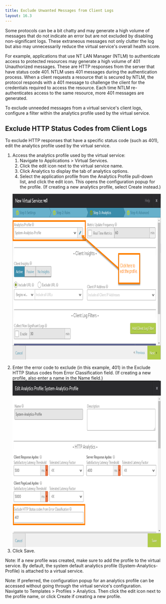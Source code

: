 ```yaml
---
title: Exclude Unwanted Messages from Client Logs
layout: 16.3
---
```

Some protocols can be a bit chatty and may generate a high volume of messages that do not indicate an error but are not excluded by disabling non-significant logs. These extraneous messages not only clutter the log but also may unnecessarily reduce the virtual service's overall health score. 

For example, applications that use NT LAN Manager (NTLM) to authenticate access to protected resources may generate a high volume of 401 Unauthorized messages. These are HTTP responses from the server that have status code 401. NTLM uses 401 messages during the authentication process. When a client requests a resource that is secured by NTLM, the protocol responds with a 401 message to challenge the client for the credentials required to access the resource. Each time NTLM re-authenticates access to the same resource, more 401 messages are generated.

To exclude unneeded messages from a virtual service's client logs, configure a filter within the analytics profile used by the virtual service. 

## Exclude HTTP Status Codes from Client Logs

To exclude HTTP responses that have a specific status code (such as 401), edit the analytics profile used by the virtual service.
<ol> 
 <li>Access the analytics profile used by the virtual service: 
  <ol> 
   <li>Navigate to Applications &gt; Virtual Services.</li> 
   <li>Click the edit icon next to the virtual service name.</li> 
   <li>Click Analytics to display the tab of analytics options.</li> 
   <li>Select the application profile from the Analytics Profile pull-down list, and click the edit icon. This opens the configuration popup for the profile. (If creating a new analytics profile, select Create instead.)</li> 
  </ol> <p><a href="img/exclude-status-code-1.png"><img class="alignnone size-full wp-image-8795" src="img/exclude-status-code-1.png" alt="exclude-status-code" width="853" height="534"><br> </a></p></li> 
 <li>Enter the error code to exclude (in this example, 401) in the Exclude HTTP Status codes from Error Classification field. (If creating a new profile, also enter a name in the Name field.)<br> <a href="img/exclude-status-code2.png"><img class="alignnone size-full wp-image-8790" src="img/exclude-status-code2.png" alt="exclude-status-code2" width="849" height="537"><br> </a></li> 
 <li>Click Save.</li> 
</ol> 

Note: If a new profile was created, make sure to add the profile to the virtual service. By default, the system default analytics profile (System-Analytics-Profile) is attached to a virtual service.

Note: If preferred, the configuration popup for an analytics profile can be accessed without going through the virtual service's configuration. Navigate to Templates > Profiles > Analytics. Then click the edit icon next to the profile name, or click Create if creating a new profile.
